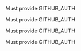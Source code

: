 Must provide GITHUB_AUTH

Must provide GITHUB_AUTH

Must provide GITHUB_AUTH

Must provide GITHUB_AUTH

